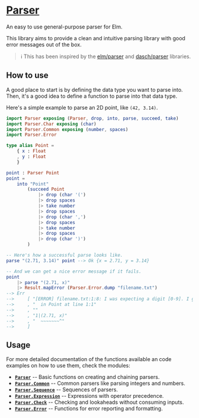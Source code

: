 # [Parser](https://package.elm-lang.org/packages/davidcavazos/parser/latest/)

An easy to use general-purpose parser for Elm.

This library aims to provide a clean and intuitive parsing library with good error messages out of the box.

> ℹ️ This has been inspired by the
[elm/parser](https://package.elm-lang.org/packages/elm/parser/latest/)
and [dasch/parser](https://package.elm-lang.org/packages/dasch/parser/latest/)
libraries.

## How to use

A good place to start is by defining the data type you want to parse into.
Then, it's a good idea to define a function to parse into that data type.

Here's a simple example to parse an 2D point, like `(42, 3.14)`.

```elm
import Parser exposing (Parser, drop, into, parse, succeed, take)
import Parser.Char exposing (char)
import Parser.Common exposing (number, spaces)
import Parser.Error

type alias Point =
    { x : Float
    , y : Float
    }

point : Parser Point
point =
    into "Point"
        (succeed Point
            |> drop (char '(')
            |> drop spaces
            |> take number
            |> drop spaces
            |> drop (char ',')
            |> drop spaces
            |> take number
            |> drop spaces
            |> drop (char ')')
        )

-- Here's how a successful parse looks like.
parse "(2.71, 3.14)" point --> Ok {x = 2.71, y = 3.14}

-- And we can get a nice error message if it fails.
point
    |> parse "(2.71, x)"
    |> Result.mapError (Parser.Error.dump "filename.txt")
--> Err
-->     [ "[ERROR] filename.txt:1:8: I was expecting a digit [0-9]. I got stuck when I got the character 'x'."
-->     , "  in Point at line 1:1"
-->     , ""
-->     , "1|(2.71, x)"
-->     , "  ~~~~~~~^"
-->     ]
```

## Usage

For more detailed documentation of the functions available an code examples on how to use them, check the modules:

* [**`Parser`**](https://package.elm-lang.org/packages/davidcavazos/parser/latest/Parser)
    -- Basic functions on creating and chaining parsers.
* [**`Parser.Common`**](https://package.elm-lang.org/packages/davidcavazos/parser/latest/Parser-Common)
    -- Common parsers like parsing integers and numbers.
* [**`Parser.Sequence`**](https://package.elm-lang.org/packages/davidcavazos/parser/latest/Parser-Sequence)
    -- Sequences of parsers.
* [**`Parser.Expression`**](https://package.elm-lang.org/packages/davidcavazos/parser/latest/Parser-Expression)
    -- Expressions with operator precedence.
* [**`Parser.Check`**](https://package.elm-lang.org/packages/davidcavazos/parser/latest/Parser-Check)
    -- Checking and lookaheads without consuming inputs.
* [**`Parser.Error`**](https://package.elm-lang.org/packages/davidcavazos/parser/latest/Parser-Error)
    -- Functions for error reporting and formatting.
